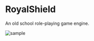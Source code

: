 # RoyalShield
An old school role-playing game engine.


![sample](http://s21.postimg.org/73k8zjzxz/image.png)
